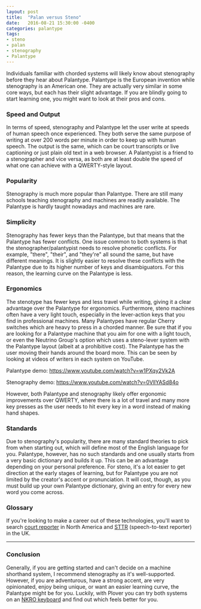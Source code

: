 ```yaml
---
layout: post
title:  "Palan versus Steno"
date:   2016-08-21 15:30:00 -0400
categories: palantype
tags:
- steno
- palan
- stenography
- Palantype
---
```


Individuals familiar with chorded systems will likely know about stenography before they hear about Palantype. Palantype is the European invention while stenography is an American one. They are actually very similar in some core ways, but each has their slight advantage. If you are blindly going to start learning one, you might want to look at their pros and cons.

### Speed and Output

In terms of speed, stenography and Palantype let the user write at speeds of human speech once experienced. They both serve the same purpose of writing at over 200 words per minute in order to keep up with human speech. The output is the same, which can be court transcripts or live captioning or just plain old text in a web browser. A Palantypist is a friend to a stenographer and vice versa, as both are at least double the speed of what one can achieve with a QWERTY-style layout.

### Popularity

Stenography is much more popular than Palantype. There are still many schools teaching stenography and machines are readily available. The Palantype is hardly taught nowadays and machines are rare.

### Simplicity

Stenography has fewer keys than the Palantype, but that means that the Palantype has fewer conflicts. One issue common to both systems is that the stenographer/palantypist needs to resolve phonetic conflicts. For example, "there", "their", and "they're" all sound the same, but have different meanings. It is slightly easier to resolve these conflicts with the Palantype due to its higher number of keys and disambiguators. For this reason, the learning curve on the Palantype is less.

### Ergonomics

The stenotype has fewer keys and less travel while writing, giving it a clear advantage over the Palantype for ergonomics. Furthermore, steno machines often have a very light touch, especially in the lever-action keys that you find in professional machines. Many Palantypes have regular Cherry switches which are heavy to press in a chorded manner. Be sure that if you are looking for a Palantype machine that you aim for one with a light touch, or even the Neutrino Group's option which uses a steno-lever system with the Palantype layout (albeit at a prohibitive cost). The Palantype has the user moving their hands around the board more. This can be seen by looking at videos of writers in each system on YouTube.

Palantype demo: <https://www.youtube.com/watch?v=w1PXqy2Vk2A>

Stenography demo: <https://www.youtube.com/watch?v=0VllYASd84o>

However, both Palantype and stenography likely offer ergonomic improvements over QWERTY, where there is a lot of travel and many more key presses as the user needs to hit every key in a word instead of making hand shapes.

### Standards

Due to stenography's popularity, there are many standard theories to pick from when starting out, which will define most of the English language for you. Palantype, however, has no such standards and one usually starts from a very basic dictionary and builds it up. This can be an advantage depending on your personal preference. For steno, it's a lot easier to get direction at the early stages of learning, but for Palantype you are not limited by the creator's accent or pronunciation. It will cost, though, as you must build up your own Palantype dictionary, giving an entry for every new word you come across.

### Glossary

If you're looking to make a career out of these technologies, you'll want to search [court reporter](https://en.wikipedia.org/wiki/Court_reporter) in North America and [STTR](https://en.wikipedia.org/wiki/Speech-to-text_reporter) (speech-to-text reporter) in the UK.

--------------------

### Conclusion

Generally, if you are getting started and can't decide on a machine shorthand system, I recommend stenography as it's well-supported. However, if you are adventurous, have a strong accent, are very opinionated, enjoy being unique, or want an easier learning curve, the Palantype might be for you. Luckily, with Plover you can try both systems on an [NKRO keyboard](https://github.com/openstenoproject/plover/wiki/Supported-Hardware#keyboards) and find out which feels better for you.
